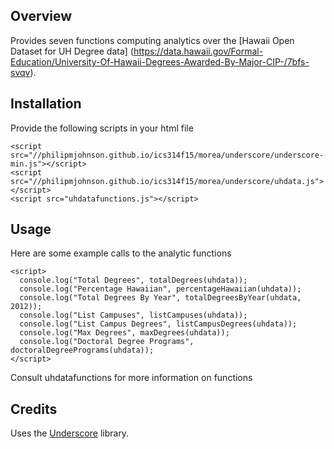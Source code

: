 ## Overview

Provides seven functions computing analytics over the [Hawaii Open Dataset for UH Degree data]
(https://data.hawaii.gov/Formal-Education/University-Of-Hawaii-Degrees-Awarded-By-Major-CIP-/7bfs-svqv).



## Installation

Provide the following scripts in your html file

```
<script src="//philipmjohnson.github.io/ics314f15/morea/underscore/underscore-min.js"></script>
<script src="//philipmjohnson.github.io/ics314f15/morea/underscore/uhdata.js"></script>
<script src="uhdatafunctions.js"></script>
```


## Usage

Here are some example calls to the analytic functions

```
<script>
  console.log("Total Degrees", totalDegrees(uhdata));
  console.log("Percentage Hawaiian", percentageHawaiian(uhdata));
  console.log("Total Degrees By Year", totalDegreesByYear(uhdata, 2012));
  console.log("List Campuses", listCampuses(uhdata));
  console.log("List Campus Degrees", listCampusDegrees(uhdata));
  console.log("Max Degrees", maxDegrees(uhdata));
  console.log("Doctoral Degree Programs", doctoralDegreePrograms(uhdata));
</script>
```

Consult uhdatafunctions for more information on functions

## Credits
Uses the [Underscore](http://underscore.org) library.